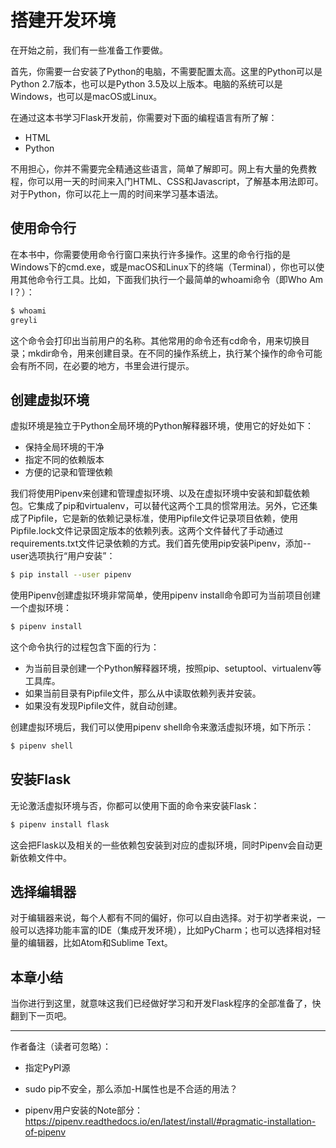 # 搭建开发环境

在开始之前，我们有一些准备工作要做。

首先，你需要一台安装了Python的电脑，不需要配置太高。这里的Python可以是Python 2.7版本，也可以是Python 3.5及以上版本。电脑的系统可以是Windows，也可以是macOS或Linux。

在通过这本书学习Flask开发前，你需要对下面的编程语言有所了解：

* HTML
* Python

不用担心，你并不需要完全精通这些语言，简单了解即可。网上有大量的免费教程，你可以用一天的时间来入门HTML、CSS和Javascript，了解基本用法即可。对于Python，你可以花上一周的时间来学习基本语法。

## 使用命令行

在本书中，你需要使用命令行窗口来执行许多操作。这里的命令行指的是Windows下的cmd.exe，或是macOS和Linux下的终端（Terminal），你也可以使用其他命令行工具。比如，下面我们执行一个最简单的whoami命令（即Who Am I？）：

```bash
$ whoami
greyli
```

这个命令会打印出当前用户的名称。其他常用的命令还有cd命令，用来切换目录；mkdir命令，用来创建目录。在不同的操作系统上，执行某个操作的命令可能会有所不同，在必要的地方，书里会进行提示。

## 创建虚拟环境

虚拟环境是独立于Python全局环境的Python解释器环境，使用它的好处如下：

* 保持全局环境的干净
* 指定不同的依赖版本
* 方便的记录和管理依赖

我们将使用Pipenv来创建和管理虚拟环境、以及在虚拟环境中安装和卸载依赖包。它集成了pip和virtualenv，可以替代这两个工具的惯常用法。另外，它还集成了Pipfile，它是新的依赖记录标准，使用Pipfile文件记录项目依赖，使用Pipfile.lock文件记录固定版本的依赖列表。这两个文件替代了手动通过requirements.txt文件记录依赖的方式。我们首先使用pip安装Pipenv，添加--user选项执行“用户安装”：

```bash
$ pip install --user pipenv
```

使用Pipenv创建虚拟环境非常简单，使用pipenv install命令即可为当前项目创建一个虚拟环境：

```bash
$ pipenv install
```

这个命令执行的过程包含下面的行为：

* 为当前目录创建一个Python解释器环境，按照pip、setuptool、virtualenv等工具库。
* 如果当前目录有Pipfile文件，那么从中读取依赖列表并安装。
* 如果没有发现Pipfile文件，就自动创建。

创建虚拟环境后，我们可以使用pipenv shell命令来激活虚拟环境，如下所示：

```bash
$ pipenv shell
```

## 安装Flask

无论激活虚拟环境与否，你都可以使用下面的命令来安装Flask：

```bash
$ pipenv install flask
```

这会把Flask以及相关的一些依赖包安装到对应的虚拟环境，同时Pipenv会自动更新依赖文件中。

## 选择编辑器

对于编辑器来说，每个人都有不同的偏好，你可以自由选择。对于初学者来说，一般可以选择功能丰富的IDE（集成开发环境），比如PyCharm；也可以选择相对轻量的编辑器，比如Atom和Sublime Text。

## 本章小结

当你进行到这里，就意味这我们已经做好学习和开发Flask程序的全部准备了，快翻到下一页吧。

------

作者备注（读者可忽略）：

* 指定PyPI源

* sudo pip不安全，那么添加-H属性也是不合适的用法？

* pipenv用户安装的Note部分：https://pipenv.readthedocs.io/en/latest/install/#pragmatic-installation-of-pipenv
